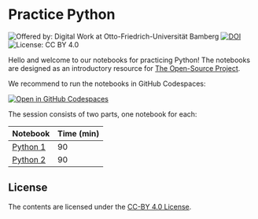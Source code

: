# Practice Python

![Offered by: Digital Work at Otto-Friedrich-Universität Bamberg](https://img.shields.io/badge/Offered%20by-%20Digital%20Work%20(Otto--Friedrich--Universit%C3%A4t%20Bamberg)-blue)
[![DOI](https://zenodo.org/badge/863470771.svg)](https://doi.org/10.5281/zenodo.13892978)
![License: CC BY 4.0](https://img.shields.io/badge/License-CC%20BY%204.0-green.svg)

Hello and welcome to our notebooks for practicing Python!
The notebooks are designed as an introductory resource for [The Open-Source Project](https://digital-work-lab.github.io/open-source-project/).

We recommend to run the notebooks in GitHub Codespaces:

[![Open in GitHub Codespaces](https://github.com/codespaces/badge.svg)](https://github.com/codespaces/new?repo=digital-work-lab/practice-python)

The session consists of two parts, one notebook for each:

| Notebook                             | Time (min) | 
|--------------------------------------|------------|
| [Python 1](notebooks/python_1.ipynb) | 90         |
| [Python 2](notebooks/python_2.ipynb) | 90         |

## License

The contents are licensed under the [CC-BY 4.0 License](https://creativecommons.org/licenses/by/4.0/).
